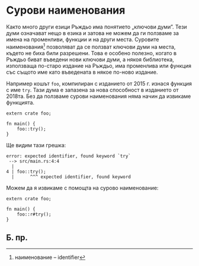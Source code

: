 # Сурови наименования 

Както много други езици Ръждьо има понятието „ключови думи”. Тези думи
означават нещо в езика и затова не можем да ги ползваме за имена на
променливи, функции и на други места. Суровите наименования[^identifier]
позволяват да се ползват ключови думи на места, където не биха били разрешени.
Това е особено полезно, когато в Ръждьо биват въведени нови ключови думи, а
някоя библиотека, използваща по-старо издание на Ръждьо, има променлива или
функция със същото име като въведената в някое по-ново издание.

Например кошът `foo`, компилиран с изданието от 2015 г. изнася функция с име
`try`. Тази дума е запазена за нова способност в изданието от 2018та. Без
да ползваме сурови наименования няма начин да извикаме функцията.

```rust,ignore
extern crate foo;

fn main() {
    foo::try();
}
```

Ще видим тази грешка:

```text
error: expected identifier, found keyword `try`
 --> src/main.rs:4:4
  |
4 | foo::try();
  |      ^^^ expected identifier, found keyword
```

Можем да я извикаме с помощта на сурово наименование:

```rust,ignore
extern crate foo;

fn main() {
    foo::r#try();
}
```

## Б. пр.

[^identifier]: наименование – identifier
